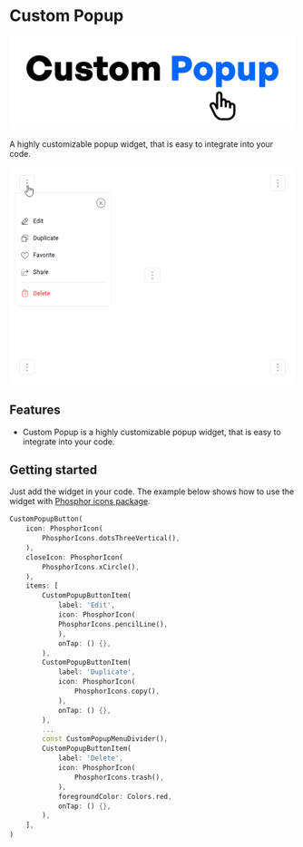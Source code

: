 # Custom Popup

![Custom Popup Logo](media/custom_popup_logo.png)

A highly customizable popup widget, that is easy to integrate into your code.

<p align="center">
  <img src="media/custom_popup.gif" alt="Showcase GIF" style="border-radius:16px"/>
</p>

## Features

- Custom Popup is a highly customizable popup widget, that is easy to integrate into your code.

## Getting started

Just add the widget in your code. The example below shows how to use the widget with [Phosphor icons package](https://pub.dev/packages/phosphor_flutter).

```Dart
CustomPopupButton(
    icon: PhosphorIcon(
        PhosphorIcons.dotsThreeVertical(),
    ),
    closeIcon: PhosphorIcon(
        PhosphorIcons.xCircle(),
    ),
    items: [
        CustomPopupButtonItem(
            label: 'Edit',
            icon: PhosphorIcon(
            PhosphorIcons.pencilLine(),
            ),
            onTap: () {},
        ),
        CustomPopupButtonItem(
            label: 'Duplicate',
            icon: PhosphorIcon(
                PhosphorIcons.copy(),
            ),
            onTap: () {},
        ),
        ...
        const CustomPopupMenuDivider(),
        CustomPopupButtonItem(
            label: 'Delete',
            icon: PhosphorIcon(
                PhosphorIcons.trash(),
            ),
            foregroundColor: Colors.red,
            onTap: () {},
        ),
    ],
)
```

